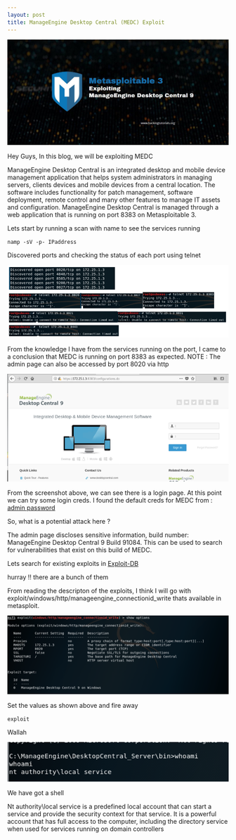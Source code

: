 ```yaml
---
layout: post
title: ManageEngine Desktop Central (MEDC) Exploit 
---
```

![](/images/2019-09-28-Jenkins/me.png)


Hey Guys, In this blog, we will be exploiting MEDC

ManageEngine Desktop Central is an integrated desktop and mobile device management application that helps system administrators in managing servers, clients devices and mobile devices from a central location. The software includes functionality for patch management, software deployment, remote control and many other features to manage IT assets and configuration. ManageEngine Desktop Central is managed through a web application that is running on port 8383 on Metasploitable 3.

Lets start by running a scan with name to see the services running

```
namp -sV -p- IPaddress

```

Discovered ports and checking the status of each port using telnet

![](/images/2019-09-28-Jenkins/1.png)

From the knowledge I have from the services running on the port, I came to a conclusion that MEDC is running on port 8383 as expected. 
NOTE : The admin page can also be accessed by port 8020 via http

![](/images/2019-09-28-Jenkins/2.png)

From the screenshot above, we can see there is a login page. At this point we can try some login creds. I found the default creds for MEDC from : [admin password](https://www.manageengine.com/products/self-service-password/kb/change-default-admin-password-adselfservice-plus.html/)

So, what is a potential attack here ?

The admin page discloses sensitive information, build number: ManageEngine Desktop Central 9 Build 91084. This can be used to search for vulnerabilities that exist on this build of MEDC.

Lets search for existing exploits in [Exploit-DB](https://www.exploit-db.com/)

hurray !! there are a bunch of them 

From reading the descripton of the exploits, I think I will go with exploit/windows/http/manageengine_connectionid_write thats available in metasploit.

![](/images/2019-09-28-Jenkins/3.png)

Set the values as shown above and fire away 

```
exploit
```

Wallah 

![](/images/2019-09-28-Jenkins/4.png)

We have got a shell

Nt authority\local service is a predefined local account that can start a service and provide the security context for that service. It is a powerful account that has full access to the computer, including the directory service when used for services running on domain controllers
